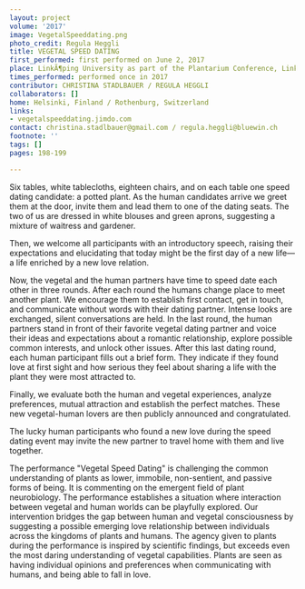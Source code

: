 ```yaml
---
layout: project
volume: '2017'
image: VegetalSpeeddating.png
photo_credit: Regula Heggli
title: VEGETAL SPEED DATING
first_performed: first performed on June 2, 2017
place: LinkÃ¶ping University as part of the Plantarium Conference, LinkÃ¶ping, Sweden
times_performed: performed once in 2017
contributor: CHRISTINA STADLBAUER / REGULA HEGGLI
collaborators: []
home: Helsinki, Finland / Rothenburg, Switzerland
links:
- vegetalspeeddating.jimdo.com
contact: christina.stadlbauer@gmail.com / regula.heggli@bluewin.ch
footnote: ''
tags: []
pages: 198-199

---
```


Six tables, white tablecloths, eighteen chairs, and on each table one speed dating candidate: a potted plant. As the human candidates arrive we greet them at the door, invite them and lead them to one of the dating seats. The two of us are dressed in white blouses and green aprons, suggesting a mixture of waitress and gardener.

Then, we welcome all participants with an introductory speech, raising their expectations and elucidating that today might be the first day of a new life—a life enriched by a new love relation.

Now, the vegetal and the human partners have time to speed date each other in three rounds. After each round the humans change place to meet another plant. We encourage them to establish first contact, get in touch, and communicate without words with their dating partner. Intense looks are exchanged, silent conversations are held. In the last round, the human partners stand in front of their favorite vegetal dating partner and voice their ideas and expectations about a romantic relationship, explore possible common interests, and unlock other issues. After this last dating round, each human participant fills out a brief form. They indicate if they found love at first sight and how serious they feel about sharing a life with the plant they were most attracted to.

Finally, we evaluate both the human and vegetal experiences, analyze preferences, mutual attraction and establish the perfect matches. These new vegetal-human lovers are then publicly announced and congratulated.

The lucky human participants who found a new love during the speed dating event may invite the new partner to travel home with them and live together.

The performance "Vegetal Speed Dating" is challenging the common understanding of plants as lower, immobile, non-sentient, and passive forms of being. It is commenting on the emergent field of plant neurobiology. The performance establishes a situation where interaction between vegetal and human worlds can be playfully explored. Our intervention bridges the gap between human and vegetal consciousness by suggesting a possible emerging love relationship between individuals across the kingdoms of plants and humans. The agency given to plants during the performance is inspired by scientific findings, but exceeds even the most daring understanding of vegetal capabilities. Plants are seen as having individual opinions and preferences when communicating with humans, and being able to fall in love.
